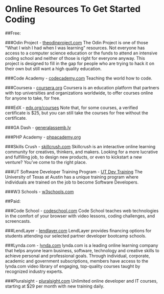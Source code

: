 Online Resources To Get Started Coding
=========================

##Free:

###Odin Project - [theodinproject.com](http://www.theodinproject.com/)
The Odin Project is one of those "What I wish I had when I was learning" resources. Not everyone has access to a computer science education or the funds to attend an intensive coding school and neither of those is right for everyone anyway. This project is designed to fill in the gap for people who are trying to hack it on their own but still want a high quality education.

###Code Academy - [codecademy.com](http://www.codecademy.com)
Teaching the world how to code.

###Coursera - [coursera.org](http://www.coursera.org)
Coursera is an education platform that partners with top universities and organizations worldwide, to offer courses online for anyone to take, for free.

###EdX - [edx.org/courses](https://www.edx.org/courses)
Note that, for some courses, a verified certificate is $25, but you can still take the courses for free without the certificate.

###GA Dash - [generalassemb.ly](https://dash.generalassemb.ly)

###PHP Academy - [phpacademy.org](https://phpacademy.org)

###Skills Crush - [skillcrush.com](http://skillcrush.com)
Skillcrush is an interactive online learning community for creatives, thinkers, and makers. Looking for a more lucrative and fulfilling job, to design new products, or even to kickstart a new venture? You’ve come to the right place.

###UT Software Developer Training Program - [UT Dev Training](http://www.utexas.edu/its/analyst-training)
The University of Texas at Austin has a unique training program where individuals are trained on the job to become Software Developers.

###W3 Schools - [w3schools.com](http://www.w3schools.com)


##Paid:

###Code School - [codeschool.com](http://www.codeschool.com)
Code School teaches web technologies in the comfort of your browser with video lessons, coding challenges, and screencasts.

###LendLayer - [lendlayer.com](https://lendlayer.com/)
LendLayer provides financing options for students attending our selected partner developer bootcamp schools.

###Lynda.com - [lynda.com](http://www.lynda.com/)
lynda.com is a leading online learning company that helps anyone learn business, software, technology and creative skills to achieve personal and professional goals. Through individual, corporate, academic and government subscriptions, members have access to the lynda.com video library of engaging, top-quality courses taught by recognized industry experts.

###Pluralsight - [pluralsight.com](http://www.pluralsight.com)
Unlimited online developer and IT courses, starting at $29 per month with new training daily.